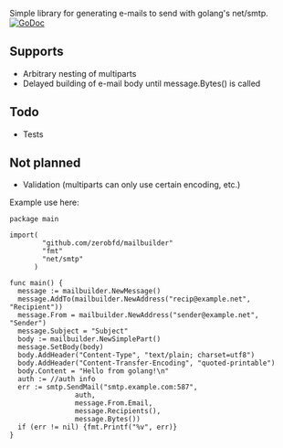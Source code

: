 Simple library for generating e-mails to send with golang's net/smtp.
[![GoDoc](https://godoc.org/github.com/zerobfd/mailbuilder?status.png)](https://godoc.org/github.com/zerobfd/mailbuilder)

Supports
------------
* Arbitrary nesting of multiparts
* Delayed building of e-mail body until message.Bytes() is called

Todo
------------
* Tests

Not planned
------------
* Validation (multiparts can only use certain encoding, etc.)

Example use here:

```golang
package main

import(
        "github.com/zerobfd/mailbuilder"
        "fmt"
        "net/smtp"
      )

func main() {
  message := mailbuilder.NewMessage()
  message.AddTo(mailbuilder.NewAddress("recip@example.net", "Recipient"))
  message.From = mailbuilder.NewAddress("sender@example.net", "Sender")
  message.Subject = "Subject"
  body := mailbuilder.NewSimplePart()
  message.SetBody(body)
  body.AddHeader("Content-Type", "text/plain; charset=utf8")
  body.AddHeader("Content-Transfer-Encoding", "quoted-printable")
  body.Content = "Hello from golang!\n"
  auth := //auth info
  err := smtp.SendMail("smtp.example.com:587",
                auth,
                message.From.Email,
                message.Recipients(),
                message.Bytes())
  if (err != nil) {fmt.Printf("%v", err)}
}
```
